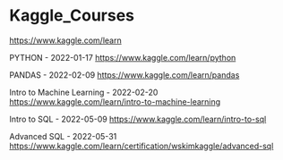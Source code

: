 # Kaggle_Courses
https://www.kaggle.com/learn

PYTHON - 2022-01-17 https://www.kaggle.com/learn/python  
  
PANDAS - 2022-02-09 https://www.kaggle.com/learn/pandas

Intro to Machine Learning - 2022-02-20 https://www.kaggle.com/learn/intro-to-machine-learning

Intro to SQL - 2022-05-09 https://www.kaggle.com/learn/intro-to-sql

Advanced SQL - 2022-05-31 https://www.kaggle.com/learn/certification/wskimkaggle/advanced-sql
